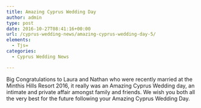 ```yaml
---
title: Amazing Cyprus Wedding Day
author: admin
type: post
date: 2016-10-27T08:41:16+00:00
url: /cyprus-wedding-news/amazing-cyprus-wedding-day-5/
elements:
  - Tjs=
categories:
  - Cyprus Wedding News

---
```

Big Congratulations to Laura and Nathan who were recently married at the Minthis Hills Resort 2016, it really was an Amazing Cyprus Wedding day, an intimate and private affair amongst family and friends. We wish you both all the very best for the future following your Amazing Cyprus Wedding Day.